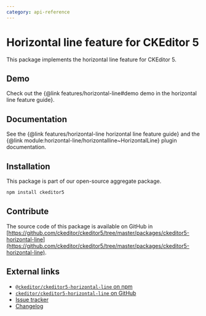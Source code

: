 ```yaml
---
category: api-reference
---
```


# Horizontal line feature for CKEditor&nbsp;5

This package implements the horizontal line feature for CKEditor&nbsp;5.

## Demo

Check out the {@link features/horizontal-line#demo demo in the horizontal line feature guide}.

## Documentation

See the {@link features/horizontal-line horizontal line feature guide} and the {@link module:horizontal-line/horizontalline~HorizontalLine} plugin documentation.

## Installation

This package is part of our open-source aggregate package.

```bash
npm install ckeditor5
```

## Contribute

The source code of this package is available on GitHub in [https://github.com/ckeditor/ckeditor5/tree/master/packages/ckeditor5-horizontal-line](https://github.com/ckeditor/ckeditor5/tree/master/packages/ckeditor5-horizontal-line).

## External links

* [`@ckeditor/ckeditor5-horizontal-line` on npm](https://www.npmjs.com/package/@ckeditor/ckeditor5-horizontal-line)
* [`ckeditor/ckeditor5-horizontal-line` on GitHub](https://github.com/ckeditor/ckeditor5/tree/master/packages/ckeditor5-horizontal-line)
* [Issue tracker](https://github.com/ckeditor/ckeditor5/issues)
* [Changelog](https://github.com/ckeditor/ckeditor5/blob/master/CHANGELOG.md)
